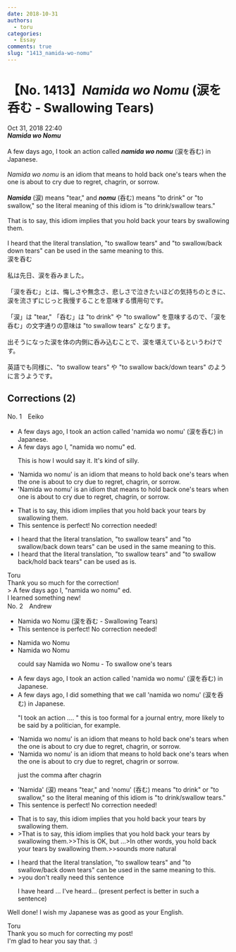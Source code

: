 ```yaml
---
date: 2018-10-31
authors:
  - toru
categories:
  - Essay
comments: true
slug: "1413_namida-wo-nomu"
---
```


# 【No. 1413】<strong><em>Namida wo Nomu</em></strong> (涙を呑む - Swallowing Tears)
<div class="date">Oct 31, 2018 22:40</div>
<div id="post"><div id="body_show_ori">
<strong><em>Namida wo Nomu</em></strong><br/><br/>A few days ago, I took an action called <strong><em>namida wo nomu</em></strong> (涙を呑む) in Japanese.<br/><br/><em>Namida wo nomu</em> is an idiom that means to hold back one's tears when the one is about to cry due to regret, chagrin, or sorrow.<br/><br/><strong><em>Namida</em></strong> (涙) means "tear," and <strong><em>nomu</em></strong> (呑む) means "to drink" or "to swallow," so the literal meaning of this idiom is "to drink/swallow tears."<br/><br/>That is to say, this idiom implies that you hold back your tears by swallowing them.<br/><br/>I heard that the literal translation, "to swallow tears" and "to swallow/back down tears" can be used in the same meaning to this.
</div></div>

<!-- more -->

<div id="post_ja"><div id="body_show_mo">
涙を呑む<br/><br/>私は先日、涙を呑みました。<br/><br/>「涙を呑む」とは、悔しさや無念さ、悲しさで泣きたいほどの気持ちのときに、涙を流さずにじっと我慢することを意味する慣用句です。<br/><br/>「涙」は "tear," 「呑む」は "to drink" や "to swallow" を意味するので、「涙を呑む」の文字通りの意味は "to swallow tears" となります。<br/><br/>出そうになった涙を体の内側に呑み込むことで、涙を堪えているというわけです。<br/><br/>英語でも同様に、"to swallow tears" や "to swallow back/down tears" のように言うようです。
</div></div>

## Corrections (2)
<div id="block"><div class="first_name"> No. 1　<span class="just_name">Eeiko</span></div><div id="block2">
<ul class="correction_field">
<li class="incorrect">A few days ago, I took an action called 'namida wo nomu' (涙を呑む) in Japanese.</li>
<li class="corrected correct">
A few days ago I, "namida wo nomu" ed. 
<p class="correction_comment">This is how I would say it. It's kind of silly.</p>
</li>
</ul>
<ul class="correction_field">
<li class="incorrect">'Namida wo nomu' is an idiom that means to hold back one's tears when the one is about to cry due to regret, chagrin, or sorrow.</li>
<li class="corrected correct">
'Namida wo nomu' is an idiom that means to hold back one's tears when one is about to cry due to regret, chagrin, or sorrow.
</li>
</ul>
<ul class="correction_field">
<li class="incorrect">That is to say, this idiom implies that you hold back your tears by swallowing them.</li>
<li class="corrected perfect">This sentence is perfect! No correction needed!</li>
</ul>
<ul class="correction_field">
<li class="incorrect">I heard that the literal translation, "to swallow tears" and "to swallow/back down tears" can be used in the same meaning to this.</li>
<li class="corrected correct">
I heard that the literal translation, "to swallow tears" and "to swallow back/hold back tears" can be used as is. 
</li>
</ul>
</div><div class="name"><span class="just_name">Toru</span><br>
Thank you so much for the correction!<br/>&gt; A few days ago I, "namida wo nomu" ed.<br/>I learned something new!
</div>
</div>
<div id="block"><div class="first_name"> No. 2　<span class="just_name">Andrew</span></div><div id="block2">
<ul class="correction_field">
<li class="incorrect">Namida wo Nomu (涙を呑む - Swallowing Tears)</li>
<li class="corrected perfect">This sentence is perfect! No correction needed!</li>
</ul>
<ul class="correction_field">
<li class="incorrect">Namida wo Nomu</li>
<li class="corrected correct">
Namida wo Nomu
<p class="correction_comment">could say Namida wo Nomu - To swallow one's tears</p>
</li>
</ul>
<ul class="correction_field">
<li class="incorrect">A few days ago, I took an action called 'namida wo nomu' (涙を呑む) in Japanese.</li>
<li class="corrected correct">
A few days ago, I did something that we call 'namida wo nomu' (涙を呑む) in Japanese.
<p class="correction_comment">"I took an action ....  "  this is too formal for a journal entry,  more likely to be said by a politician, for example.</p>
</li>
</ul>
<ul class="correction_field">
<li class="incorrect">'Namida wo nomu' is an idiom that means to hold back one's tears when the one is about to cry due to regret, chagrin, or sorrow.</li>
<li class="corrected correct">
'Namida wo nomu' is an idiom that means to hold back one's tears when the one is about to cry due to regret, chagrin or sorrow.
<p class="correction_comment">just the comma after chagrin</p>
</li>
</ul>
<ul class="correction_field">
<li class="incorrect">'Namida' (涙) means "tear," and 'nomu' (呑む) means "to drink" or "to swallow," so the literal meaning of this idiom is "to drink/swallow tears."</li>
<li class="corrected perfect">This sentence is perfect! No correction needed!</li>
</ul>
<ul class="correction_field">
<li class="incorrect">That is to say, this idiom implies that you hold back your tears by swallowing them.</li>
<li class="corrected correct">
&gt;That is to say, this idiom implies that you hold back your tears by swallowing them.&gt;&gt;This is OK, but ...&gt;In other words, you hold back your tears by swallowing them.&gt;&gt;sounds more natural
</li>
</ul>
<ul class="correction_field">
<li class="incorrect">I heard that the literal translation, "to swallow tears" and "to swallow/back down tears" can be used in the same meaning to this.</li>
<li class="corrected correct">
&gt;you don't really need this sentence
<p class="correction_comment">I have heard ...   I've heard... (present perfect is better in such a sentence)</p>
</li>
</ul>
<p class="comment_small">
 Well done!  I wish my Japanese was as good as your English.
</p>

</div><div class="name"><span class="just_name">Toru</span><br>
Thank you so much for correcting my post!<br/>I'm glad to hear you say that. :)
</div>
</div>
